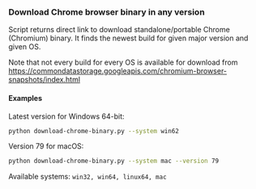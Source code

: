 ### Download Chrome browser binary in any version

Script returns direct link to download standalone/portable Chrome (Chromium) binary. It finds the newest build for given major version and given OS.

Note that not every build for every OS is available for download from
https://commondatastorage.googleapis.com/chromium-browser-snapshots/index.html

#### Examples

Latest version for Windows 64-bit:

```bash
python download-chrome-binary.py --system win62
```

Version 79 for macOS:

```bash
python download-chrome-binary.py --system mac --version 79
```

Available systems: `win32, win64, linux64, mac`
